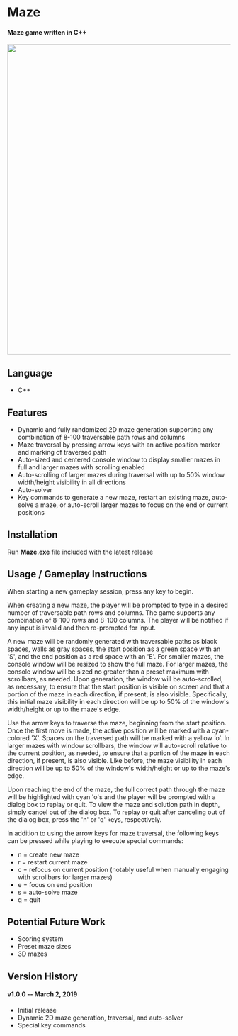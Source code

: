 # Maze

#### Maze game written in C++

<p align="center"><img src="https://imgur.com/v2c9jy6.gif"  width=700></p>

## Language

- C++

## Features

- Dynamic and fully randomized 2D maze generation supporting any combination of 8-100 traversable path rows and columns
- Maze traversal by pressing arrow keys with an active position marker and marking of traversed path
- Auto-sized and centered console window to display smaller mazes in full and larger mazes with scrolling enabled
- Auto-scrolling of larger mazes during traversal with up to 50% window width/height visibility in all directions
- Auto-solver
- Key commands to generate a new maze, restart an existing maze, auto-solve a maze, or auto-scroll larger mazes to focus on the end or current positions

## Installation

Run **Maze.exe** file included with the latest release

## Usage / Gameplay Instructions

When starting a new gameplay session, press any key to begin.

When creating a new maze, the player will be prompted to type in a desired number of traversable path rows and columns. The game supports any combination of 8-100 rows and 8-100 columns. The player will be notified if any input is invalid and then re-prompted for input.

A new maze will be randomly generated with traversable paths as black spaces, walls as gray spaces, the start position as a green space with an 'S', and the end position as a red space with an 'E'. For smaller mazes, the console window will be resized to show the full maze. For larger mazes, the console window will be sized no greater than a preset maximum with scrollbars, as needed. Upon generation, the window will be auto-scrolled, as necessary, to ensure that the start position is visible on screen and that a portion of the maze in each direction, if present, is also visible. Specifically, this initial maze visibility in each direction will be up to 50% of the window's width/height or up to the maze's edge.

Use the arrow keys to traverse the maze, beginning from the start position. Once the first move is made, the active position will be marked with a cyan-colored 'X'. Spaces on the traversed path will be marked with a yellow 'o'. In larger mazes with window scrollbars, the window will auto-scroll relative to the current position, as needed, to ensure that a portion of the maze in each direction, if present, is also visible. Like before, the maze visibility in each direction will be up to 50% of the window's width/height or up to the maze's edge. 

Upon reaching the end of the maze, the full correct path through the maze will be highlighted with cyan 'o's and the player will be prompted with a dialog box to replay or quit. To view the maze and solution path in depth, simply cancel out of the dialog box. To replay or quit after canceling out of the dialog box, press the 'n' or 'q' keys, respectively.

In addition to using the arrow keys for maze traversal, the following keys can be pressed while playing to execute special commands:

- n = create new maze
- r = restart current maze
- c = refocus on current position (notably useful when manually engaging with scrollbars for larger mazes)
- e = focus on end position
- s = auto-solve maze
- q = quit

## Potential Future Work

- Scoring system
- Preset maze sizes
- 3D mazes

## Version History

#### v1.0.0 -- March 2, 2019

- Initial release
- Dynamic 2D maze generation, traversal, and auto-solver
- Special key commands